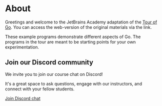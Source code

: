 # About

Greetings and welcome to the JetBrains Academy adaptation of the [Tour of Go](https://go.dev/tour/). You can access the web-version of the original materials via the link.

These example programs demonstrate different aspects of Go. The programs in the tour are meant to be starting points for your own experimentation.

## Join our Discord community

We invite you to join our course chat on Discord!

It's a great space to ask questions, engage with our instructors, and connect with your fellow students.

[Join Discord chat](https://discord.gg/SBh6efmn)